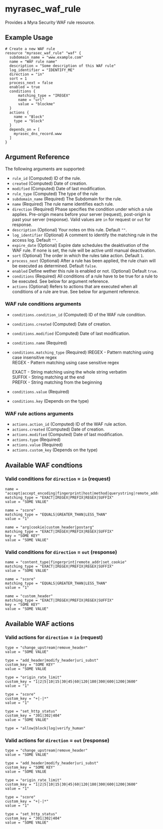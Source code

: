 # myrasec_waf_rule

Provides a Myra Security WAF rule resource.

## Example Usage

```hcl
# Create a new WAF rule
resource "myrasec_waf_rule" "waf" {
  subdomain_name = "www.example.com"
  name = "WAF rule name"
  description = "Some description of this WAF rule"
  log_identifier = "IDENTIFY_ME"
  direction = "in"
  sort = 1
  process_next = false
  enabled = true
  conditions {
      matching_type = "IREGEX"
      name = "url"
      value = "blockme"
  }
  actions {
    name = "Block"
    type = "block"
  }
  depends_on = [
    myrasec_dns_record.www
  ]
}
```

## Argument Reference

The following arguments are supported:
* `rule_id` (Computed) ID of the rule.
* `created` (Computed) Date of creation.
* `modified` (Computed) Date of last modification.
* `rule_type` (Computed) The type of the rule
* `subdomain_name` (Required) The Subdomain for the rule.
* `name` (Required) The rule name identifies each rule.
* `direction` (Required) Phase specifies the condition under which a rule applies. Pre-origin means before your server (request), post-origin is past your server (response). Valid values are `in` for request or `out` for response.
* `description` (Optional) Your notes on this rule. Default `""`.
* `log_identifier` (Optional) A comment to identify the matching rule in the access log. Default `""`.
* `expire_date` (Optional) Expire date schedules the deaktivation of the WAF rule. If none is set, the rule will be active until manual deactivation.
* `sort` (Optional) The order in which the rules take action. Default `1`.
* `process_next` (Optional) After a rule has been applied, the rule chain will be executed as determined. Default `false`.
* `enabled` Define wether this rule is enabled or not. (Optional) Default `true`.
* `conditions` (Required) All conditions of a rule have to be true for a rule to be executed. See below for argument reference.
* `actions` (Optional) Refers to actions that are executed when all conditions of a rule are true. See below for argument reference.

### WAF rule conditions arguments
* `conditions.condition_id` (Computed) ID of the WAF rule condition.
* `conditions.created` (Computed) Date of creation.
* `conditions.modified` (Computed) Date of last modification.
* `conditions.name` (Required)
* `conditions.matching_type` (Required)
    IREGEX - Pattern matching using case insensitive regex  
    REGEX - Pattern matching using case sensitive regex

    EXACT - String matching using the whole string verbatim  
    SUFFIX - String matching at the end  
    PREFIX - String matching from the beginning  
* `conditions.value` (Required)
* `conditions.key` (Depends on the type)

### WAF rule actions arguments
* `actions.action_id` (Computed) ID of the WAF rule action.
* `actions.created` (Computed) Date of creation.
* `actions.modified` (Computed) Date of last modification.
* `actions.type` (Required)
* `actions.value` (Required)
* `actions.custom_key` (Depends on the type)


## Available WAF condtions
### Valid conditions for `direction` = `in` (request)
```hcl
name = "accept|accept_encoding|fingerprint|host|method|querystring|remote_addr|url|user_agent"
matching_type = "EXACT|IREGEX|PREFIX|REGEX|SUFFIX"
value = "SOME VALUE"
```
```hcl
name = "score"
matching_type = "EQUALS|GREATER_THAN|LESS_THAN"
value = "1"
```
```hcl
name = "arg|cookie|custom_header|postarg"
matching_type = "EXACT|IREGEX|PREFIX|REGEX|SUFFIX"
key = "SOME KEY"
value = "SOME VALUE"
```
### Valid conditions for `direction` = `out` (response)
```hcl
name = "content_type|fingerprint|remote_addr|set_cookie"
matching_type = "EXACT|IREGEX|PREFIX|REGEX|SUFFIX"
value = "SOME VALUE"
```
```hcl
name = "score"
matching_type = "EQUALS|GREATER_THAN|LESS_THAN"
value = "1"
```
```hcl
name = "custom_header"
matching_type = "EXACT|IREGEX|PREFIX|REGEX|SUFFIX"
key = "SOME KEY"
value = "SOME VALUE"
```

## Available WAF actions
### Valid actions for `direction` = `in` (request)
```hcl
type = "change_upstream|remove_header"
value = "SOME VALUE"
```
```hcl
type = "add_header|modify_header|uri_subst"
custom_key = "SOME KEY"
value = "SOME VALUE
```
```hcl
type = "origin_rate_limit"
custom_key = "1|2|5|10|15|30|45|60|120|180|300|600|1200|3600"
value = "1"
```
```hcl
type = "score"
custom_key = "+|-|*"
value = "1"
```
```hcl
type = "set_http_status"
custom_key = "301|302|404"
value = "SOME VALUE"
```
```hcl
type = "allow|block|log|verify_human"
```

### Valid actions for `direction` = `out` (response)
```hcl
type = "change_upstream|remove_header"
value = "SOME VALUE"
```
```hcl
type = "add_header|modify_header|uri_subst"
custom_key = "SOME KEY"
value = "SOME VALUE
```
```hcl
type = "origin_rate_limit"
custom_key = "1|2|5|10|15|30|45|60|120|180|300|600|1200|3600"
value = "1"
```
```hcl
type = "score"
custom_key = "+|-|*"
value = "1"
```
```hcl
type = "set_http_status"
custom_key = "301|302|404"
value = "SOME VALUE"
```